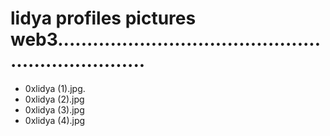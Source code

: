 # lidya profiles pictures web3....................................................................
- 0xlidya (1).jpg.
- 0xlidya (2).jpg
- 0xlidya (3).jpg
- 0xlidya (4).jpg
